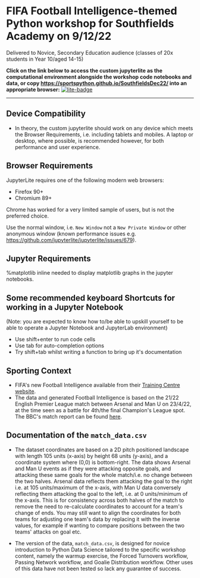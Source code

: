 # FIFA Football Intelligence-themed Python workshop for Southfields Academy on 9/12/22
Delivered to Novice, Secondary Education audience (classes of 20x students in Year 10/aged 14-15)
    
**Click on the link below to access the custom jupyterlite as the computational environment alongside the workshop code notebooks and data, or copy https://sportspython.github.io/SouthfieldsDec22/ into an appropriate browser:**
[![lite-badge](https://jupyterlite.rtfd.io/en/latest/_static/badge.svg)](https://sportspython.github.io/SouthfieldsDec22/)
    
---

## Device Compatibility
* In theory, the custom jupyterlite should work on any device which meets the Browser Requirements, i.e. including tablets and mobiles. A laptop or desktop, where possible, is recommended however, for both performance and user experience.

## Browser Requirements

JupyterLite requires one of the following modern web browsers:

- Firefox 90+
- Chromium 89+

Chrome has worked for a very limited sample of users, but is not the preferred choice.

Use the normal window, i.e. `New Window` not a `New Private Window` or other anonymous window (known performance issues e.g. https://github.com/jupyterlite/jupyterlite/issues/679).

## Jupyter Requirements

%matplotlib inline needed to display matplotlib graphs in the jupyter notebooks.

## Some recommended keyboard Shortcuts for working in a Jupyter Notebook
(Note: you are expected to know how to/be able to upskill yourself to be able to operate a Jupyter Notebook and JupyterLab environment)    
* Use shift+enter to run code cells
* Use tab for auto-completion options
* Try shift+tab whilst writing a function to bring up it's documentation


## Sporting Context
* FIFA's new Football Intelligence available from their [Training Centre website](https://www.fifatrainingcentre.com/en/).
* The data and generated Football Intelligence is based on the 21/22 English Premier League match between Arsenal and Man U on 23/4/22, at the time seen as a battle for 4th/the final Champion's League spot. The BBC's match report can be found [here](https://www.bbc.co.uk/sport/football/61125048).    


## Documentation of the `match_data.csv` 

* The dataset coordinates are based on a 2D pitch positioned landscape with length 105 units (x-axis) by height 68 units (y-axis), and a coordinate system where (0,0) is bottom-right. The data shows Arsenal and Man U events as if they were attacking opposite goals, and attacking these same goals for the whole match/i.e. no change between the two halves. Arsenal data reflects them attacking the goal to the right i.e. at 105 units/maximum of the x-axis, with Man U data conversely reflecting them attacking the goal to the left, i.e. at 0 units/minimum of the x-axis. This is for consistency across both halves of the match to remove the need to re-calculate coordinates to account for a team's change of ends. You may still want to align the coordinates for both teams for adjusting one team's data by replacing it with the inverse values, for example if wanting to compare positions between the two teams' attacks on goal etc.

* The version of the data, `match_data.csv`, is designed for novice introduction to Python Data Science tailored to the specific workshop content, namely the warmup exercise, the Forced Turnovers workflow, Passing Network workflow, and Goalie Distribution workflow. Other uses of this data have not been tested so lack any guarantee of success.
